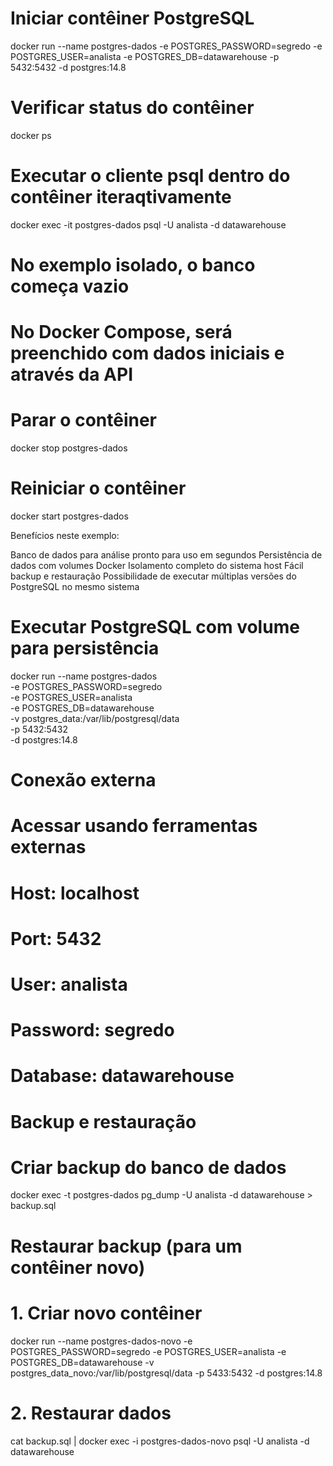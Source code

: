 # Iniciar contêiner PostgreSQL
docker run --name postgres-dados -e POSTGRES_PASSWORD=segredo -e POSTGRES_USER=analista -e POSTGRES_DB=datawarehouse -p 5432:5432 -d postgres:14.8

# Verificar status do contêiner
docker ps

# Executar o cliente psql dentro do contêiner iteraqtivamente
docker exec -it postgres-dados psql -U analista -d datawarehouse

# No exemplo isolado, o banco começa vazio
# No Docker Compose, será preenchido com dados iniciais e através da API

# Parar o contêiner
docker stop postgres-dados

# Reiniciar o contêiner
docker start postgres-dados

Benefícios neste exemplo:

Banco de dados para análise pronto para uso em segundos
Persistência de dados com volumes Docker
Isolamento completo do sistema host
Fácil backup e restauração
Possibilidade de executar múltiplas versões do PostgreSQL no mesmo sistema


# Executar PostgreSQL com volume para persistência
docker run --name postgres-dados \
  -e POSTGRES_PASSWORD=segredo \
  -e POSTGRES_USER=analista \
  -e POSTGRES_DB=datawarehouse \
  -v postgres_data:/var/lib/postgresql/data \
  -p 5432:5432 \
  -d postgres:14.8

# Conexão externa
# Acessar usando ferramentas externas
# Host: localhost
# Port: 5432
# User: analista
# Password: segredo
# Database: datawarehouse

# Backup e restauração
# Criar backup do banco de dados
docker exec -t postgres-dados pg_dump -U analista -d datawarehouse > backup.sql

# Restaurar backup (para um contêiner novo)
# 1. Criar novo contêiner
docker run --name postgres-dados-novo -e POSTGRES_PASSWORD=segredo -e POSTGRES_USER=analista -e POSTGRES_DB=datawarehouse -v postgres_data_novo:/var/lib/postgresql/data -p 5433:5432 -d postgres:14.8

# 2. Restaurar dados
cat backup.sql | docker exec -i postgres-dados-novo psql -U analista -d datawarehouse